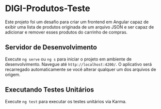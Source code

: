 # DIGI-Produtos-Teste

Este projeto foi um desafio para criar um frontend em Angular capaz de exibir uma lista de produtos originada de um arquivo JSON e ser capaz de adicionar e remover esses produtos do carrinho de compras.

## Servidor de Desenvolvimento

Execute `ng serve` ou `ng s` para iniciar o projeto em ambiente de desenvolvimento. Navegue até `http://localhost:4200/`. O aplicativo será recarregado automaticamente se você alterar qualquer um dos arquivos de origem.

## Executando Testes Unitários

Execute `ng test` para executar os testes unitários via Karma.
